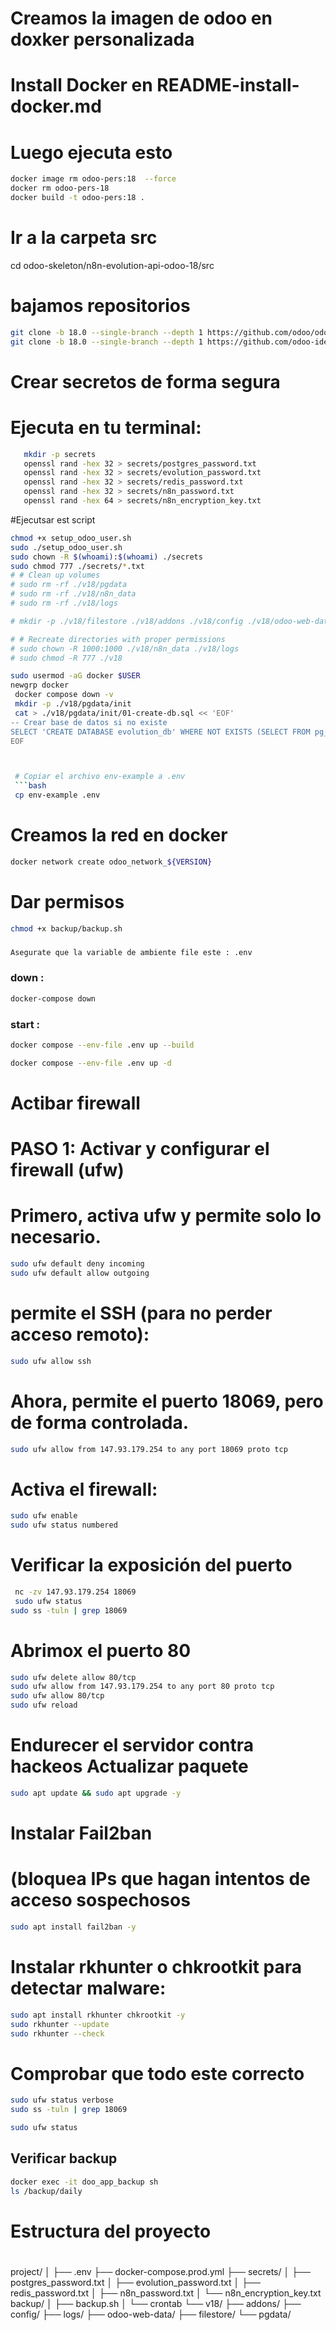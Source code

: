 # Creamos la imagen de odoo en doxker personalizada
# Install Docker en README-install-docker.md
# Luego ejecuta esto
 ```bash
 docker image rm odoo-pers:18  --force
 docker rm odoo-pers-18
 docker build -t odoo-pers:18 .
 ```
 # Ir a la carpeta src
  cd odoo-skeleton/n8n-evolution-api-odoo-18/src
# bajamos repositorios
```bash
git clone -b 18.0 --single-branch --depth 1 https://github.com/odoo/odoo.git odoo-18
git clone -b 18.0 --single-branch --depth 1 https://github.com/odoo-ide/odoo-stubs.git
``` 


 # Crear secretos de forma segura
 # Ejecuta en tu terminal:
 ```bash
    mkdir -p secrets
    openssl rand -hex 32 > secrets/postgres_password.txt
    openssl rand -hex 32 > secrets/evolution_password.txt
    openssl rand -hex 32 > secrets/redis_password.txt
    openssl rand -hex 32 > secrets/n8n_password.txt
    openssl rand -hex 64 > secrets/n8n_encryption_key.txt
```

#Ejecutsar est script
```bash
chmod +x setup_odoo_user.sh
sudo ./setup_odoo_user.sh
sudo chown -R $(whoami):$(whoami) ./secrets
sudo chmod 777 ./secrets/*.txt
# # Clean up volumes
# sudo rm -rf ./v18/pgdata
# sudo rm -rf ./v18/n8n_data
# sudo rm -rf ./v18/logs

# mkdir -p ./v18/filestore ./v18/addons ./v18/config ./v18/odoo-web-data ./v18/pgdata ./v18/n8n_data ./v18/logs

# # Recreate directories with proper permissions
# sudo chown -R 1000:1000 ./v18/n8n_data ./v18/logs
# sudo chmod -R 777 ./v18

sudo usermod -aG docker $USER
newgrp docker
 docker compose down -v
 mkdir -p ./v18/pgdata/init
 cat > ./v18/pgdata/init/01-create-db.sql << 'EOF'
-- Crear base de datos si no existe
SELECT 'CREATE DATABASE evolution_db' WHERE NOT EXISTS (SELECT FROM pg_database WHERE datname = 'evolution_db')\gexec
EOF



 # Copiar el archivo env-example a .env
 ```bash
 cp env-example .env
 ```


 # Creamos la red en docker
 ```bash
 docker network create odoo_network_${VERSION}
 ```
 # Dar permisos
 ```bash
 chmod +x backup/backup.sh

 ```
###
```bash
Asegurate que la variable de ambiente file este : .env
```

### down :
```bash
docker-compose down 
```

### start :

```bash 
docker compose --env-file .env up --build
```
```bash
docker compose --env-file .env up -d

```

# Actibar firewall

# PASO 1: Activar y configurar el firewall (ufw)
# Primero, activa ufw y permite solo lo necesario.
```bash
sudo ufw default deny incoming
sudo ufw default allow outgoing
```
# permite el SSH (para no perder acceso remoto):
```bash
sudo ufw allow ssh
```
# Ahora, permite el puerto 18069, pero de forma controlada.
```bash
sudo ufw allow from 147.93.179.254 to any port 18069 proto tcp
```
# Activa el firewall:
```bash
sudo ufw enable
sudo ufw status numbered
```
# Verificar la exposición del puerto
```bash
 nc -zv 147.93.179.254 18069
 sudo ufw status
sudo ss -tuln | grep 18069
 ```
 # Abrimox el puerto 80
 ```bash
 sudo ufw delete allow 80/tcp
 sudo ufw allow from 147.93.179.254 to any port 80 proto tcp
 sudo ufw allow 80/tcp
 sudo ufw reload
 ```
#  Endurecer el servidor contra hackeos  Actualizar paquete
```bash
sudo apt update && sudo apt upgrade -y
```



# Instalar Fail2ban
# (bloquea IPs que hagan intentos de acceso sospechosos
```bash
sudo apt install fail2ban -y
```
<!-- 
Deshabilitar login directo de root por SSH
Edita:

sudo nano /etc/ssh/sshd_config


Y cambia:

PermitRootLogin no


Luego:

sudo systemctl restart ssh -->

# Instalar rkhunter o chkrootkit para detectar malware:
```bash
sudo apt install rkhunter chkrootkit -y
sudo rkhunter --update
sudo rkhunter --check
```

# Comprobar que todo este correcto
```bash
sudo ufw status verbose
sudo ss -tuln | grep 18069
```



```bash
sudo ufw status

```

## Verificar backup
```bash
docker exec -it doo_app_backup sh
ls /backup/daily

```

# ######################
# Estructura del proyecto
# #####################
project/
│
├── .env
├── docker-compose.prod.yml
├── secrets/
│   ├── postgres_password.txt
│   ├── evolution_password.txt
│   ├── redis_password.txt
│   ├── n8n_password.txt
│   └── n8n_encryption_key.txt
     backup/
    │   ├── backup.sh
    │   └── crontab
└── v18/
    ├── addons/
    ├── config/
    ├── logs/
    ├── odoo-web-data/
    ├── filestore/
    └── pgdata/
